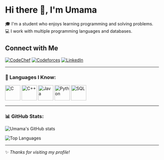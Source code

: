 # Hi there 👋, I'm Umama  

🎓 I'm a student who enjoys learning programming and solving problems.  
💻 I work with multiple programming languages and databases.  


## Connect with Me

[![CodeChef](https://img.shields.io/badge/CodeChef-ff5c37?style=for-the-badge&logo=codechef&logoColor=white)](https://www.codechef.com/users/umamazaman)
[![Codeforces](https://img.shields.io/badge/Codeforces-1f8acb?style=for-the-badge&logo=codeforces&logoColor=white)](https://codeforces.com/profile/umamazaman3)
[![LinkedIn](https://img.shields.io/badge/LinkedIn-0077B5?style=for-the-badge&logo=linkedin&logoColor=white)](https://www.linkedin.com/in/sumaia-zaman-umama-13uma)


---

### 🔧 Languages I Know:
<p align="left"> 
  <img src="https://cdn.jsdelivr.net/gh/devicons/devicon/icons/c/c-original.svg" alt="C" width="50" height="50"/> 
  <img src="https://cdn.jsdelivr.net/gh/devicons/devicon/icons/cplusplus/cplusplus-original.svg" alt="C++" width="50" height="50"/> 
  <img src="https://cdn.jsdelivr.net/gh/devicons/devicon/icons/java/java-original.svg" alt="Java" width="50" height="50"/> 
  <img src="https://cdn.jsdelivr.net/gh/devicons/devicon/icons/python/python-original.svg" alt="Python" width="50" height="50"/>
  <img src="https://cdn.jsdelivr.net/gh/devicons/devicon/icons/mysql/mysql-original.svg" alt="SQL" width="50" height="50"/>
</p>

---

### 📊 GitHub Stats:
![Umama's GitHub stats](https://github-readme-stats.vercel.app/api?username=umama13-13&show_icons=true&theme=tokyonight)  

![Top Languages](https://github-readme-stats.vercel.app/api/top-langs/?username=umama13-13&layout=compact&theme=tokyonight)

---

✨ *Thanks for visiting my profile!*
